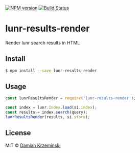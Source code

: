 [![NPM version][npm-image]][npm-url]
[![Build Status][build-image]][build-url]

# lunr-results-render

Render lunr search results in HTML

## Install

```sh
$ npm install --save lunr-results-render
```

## Usage

```js
const lunrResultsRender = require('lunr-results-render');

const index = lunr.Index.load(si.index);
const results = index.search(query);
lunrResultsRender(results, si.store);
```

## License

MIT © [Damian Krzeminski](https://pirxpilot.me)

[npm-image]: https://img.shields.io/npm/v/lunr-results-render
[npm-url]: https://npmjs.org/package/lunr-results-render

[build-url]: https://github.com/pirxpilot/lunr-results-render/actions/workflows/check.yaml
[build-image]: https://img.shields.io/github/actions/workflow/status/pirxpilot/lunr-results-render/check.yaml?branch=main
